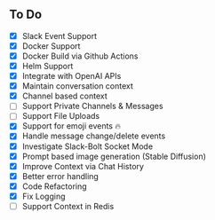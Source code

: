 ## To Do
- [x] Slack Event Support
- [x] Docker Support
- [x] Docker Build via Github Actions
- [x] Helm Support
- [x] Integrate with OpenAI APIs
- [x] Maintain conversation context
- [x] Channel based context
- [ ] Support Private Channels & Messages
- [ ] Support File Uploads
- [x] Support for emoji events 🔥
- [x] Handle message change/delete events
- [x] Investigate Slack-Bolt Socket Mode
- [x] Prompt based image generation (Stable Diffusion)
- [x] Improve Context via Chat History
- [x] Better error handling
- [x] Code Refactoring
- [x] Fix Logging
- [ ] Support Context in Redis